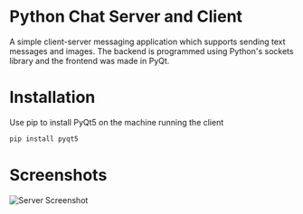 # Python Chat Server and Client

A simple client-server messaging application which supports sending text messages and images. The backend is programmed using Python's sockets library and the frontend was made in PyQt.

# Installation

Use pip to install PyQt5 on the machine running the client

```bash
pip install pyqt5
```

# Screenshots
![Server Screenshot](https://raw.github.com/sami-hatna66/chatserver-python/screenshots/screenshot3.png)

